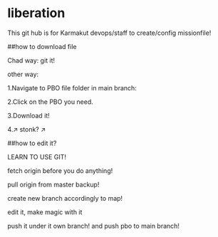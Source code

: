 # liberation
This git hub is for Karmakut devops/staff to create/config missionfile!

##how to download file

Chad way: git it!

other way:

1.Navigate to PBO file folder in main branch: 

2.Click on the PBO you need.

3.Download it!

4.↗️ stonk? ↗️

##how to edit it? 

LEARN TO USE GIT!

fetch origin before you do anything!

pull origin from master backup! 

create new branch accordingly to map!

edit it, make magic with it

push it under it own branch! and push pbo to main branch!
